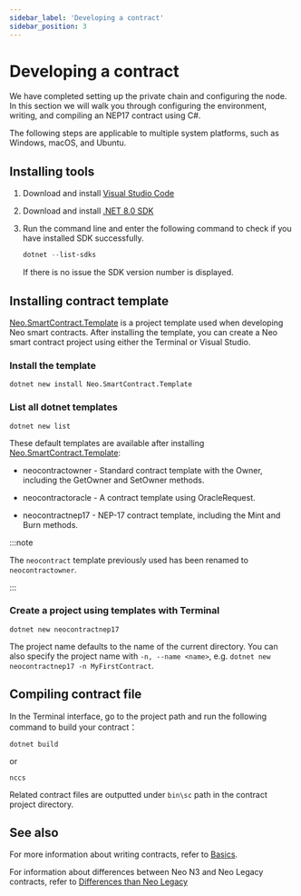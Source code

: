 ```yaml
---
sidebar_label: 'Developing a contract'
sidebar_position: 3
---
```

# Developing a contract

We have completed setting up the private chain and configuring the node. In this section we will walk you through configuring the environment, writing, and compiling an NEP17 contract using C#.

The following steps are applicable to multiple system platforms, such as Windows, macOS, and Ubuntu.

## Installing tools

1. Download and install [Visual Studio Code](https://code.visualstudio.com/Download)

2. Download and install [.NET 8.0 SDK](https://dotnet.microsoft.com/download)

3. Run the command line and enter the following command to check if you have installed SDK successfully. 

   ```powershell
   dotnet --list-sdks
   ```

   If there is no issue the SDK version number is displayed.

## Installing contract template

[Neo.SmartContract.Template](https://www.nuget.org/packages/Neo.SmartContract.Template) is a project template used when developing Neo smart contracts. After installing the template, you can create a Neo smart contract project using either the Terminal or Visual Studio.

### Install the template

```
dotnet new install Neo.SmartContract.Template
```

### List all dotnet templates

```
dotnet new list
```

 These default templates are available after installing [Neo.SmartContract.Template](https://www.nuget.org/packages/Neo.SmartContract.Template): 

- neocontractowner - Standard contract template with the Owner, including the GetOwner and SetOwner methods.

- neocontractoracle - A contract template using OracleRequest.

- neocontractnep17 - NEP-17 contract template, including the Mint and Burn methods.

:::note

The `neocontract` template previously used has been renamed to `neocontractowner`.

:::

### Create a project using templates with Terminal

```
dotnet new neocontractnep17 
```

The project name defaults to the name of the current directory. You can also specify the project name with `-n, --name <name>`, e.g. `dotnet new neocontractnep17 -n MyFirstContract`.

## Compiling contract file

In the Terminal interface, go to the project path and run the following command to build your contract：

```
dotnet build
```

or

```
nccs
```

Related contract files are outputted under `bin\sc` path in the contract project directory.

## See also

For more information about writing contracts, refer to [Basics](../develop/write/basics.md).

For information about differences between Neo N3 and Neo Legacy contracts, refer to [Differences than Neo Legacy](../develop/write/difference.md)


